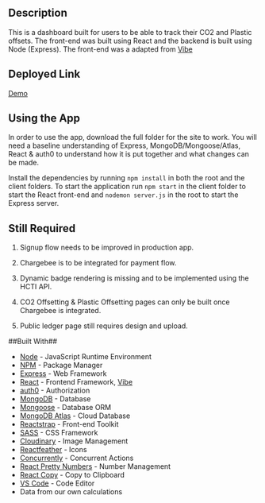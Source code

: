 ## Description
This is a dashboard built for users to be able to track their CO2 and Plastic offsets. The front-end was built using React and the backend is built using Node (Express). The front-end was a adapted from [Vibe](https://github.com/NiceDash/Vibe "Vibe")


## Deployed Link
[Demo](https://rocky-basin-96559.herokuapp.com/home "Demo")

## Using the App
In order to use the app, download the full folder for the site to work. You will need a baseline understanding of Express, MongoDB/Mongoose/Atlas, React & auth0 to understand how it is put together and what changes can be made.

Install the dependencies by running `npm install` in both the root and the client folders. To start the application run `npm start` in the client folder to start the React front-end and `nodemon server.js` in the root to start the Express server. 

## Still Required
1. Signup flow needs to be improved in production app.

2. Chargebee is to be integrated for payment flow.

3. Dynamic badge rendering is missing and to be implemented using the HCTI API.

4. CO2 Offsetting & Plastic Offsetting pages can only be built once Chargebee is integrated.

5. Public ledger page still requires design and upload.


##Built With##
- [Node](https://nodejs.org/en/ "Node") - JavaScript Runtime Environment
- [NPM](https://www.npmjs.com/ "NPM") - Package Manager
- [Express](https://expressjs.com/en/starter/installing.html "Express") - Web Framework
- [React](https://reactjs.org/ "React") - Frontend Framework, [Vibe](https://github.com/NiceDash/Vibe "Vibe")
- [auth0](https://auth0.com/ "auth0") - Authorization
- [MongoDB](https://www.mongodb.com/ "MongoDB") - Database
- [Mongoose](https://mongoosejs.com/ "Mongoose") - Database ORM
- [MongoDB Atlas](https://www.mongodb.com/cloud/atlas "MongoDB Atlas") - Cloud Database 
- [Reactstrap](https://reactstrap.github.io/ "Reactstrap") - Front-end Toolkit
- [SASS](https://sass-lang.com/ "SASS") - CSS Framework
- [Cloudinary](https://cloudinary.com/ "Cloudinary") - Image Management
- [Reactfeather](https://feathericons.com/ "Reactfeather") - Icons
- [Concurrently](https://www.npmjs.com/package/concurrently "Concurrently") - Concurrent Actions
- [React Pretty Numbers](https://www.npmjs.com/package/react-pretty-numbers "React Pretty Numbers") - Number Management
- [React Copy](https://www.npmjs.com/package/react-copy-to-clipboard "React Copy") - Copy to Clipboard
- [VS Code](https://code.visualstudio.com/ "VS Code") - Code Editor
- Data from our own calculations